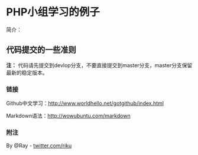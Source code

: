 PHP小组学习的例子
===========

简介：

## 代码提交的一些准则


**注：** 代码请先提交到devlop分支，不要直接提交到master分支，master分支保留最新的稳定版本。


### 链接

Github中文学习：<http://www.worldhello.net/gotgithub/index.html>

Markdown语法：<http://wowubuntu.com/markdown>

### 附注

By @Ray - [twitter.com/riku](http://love4026.org)
